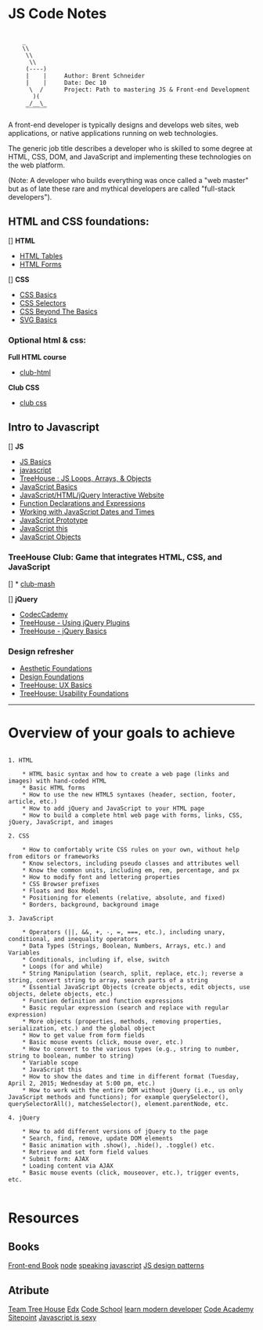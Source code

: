 # JS Code Notes

~~~

    _
    \\
     \\
      \\        
     (----)
     |    |     Author: Brent Schneider
     |    |     Date: Dec 10
      \  /      Project: Path to mastering JS & Front-end Development
       )(
     _/__\_
     ‾‾‾‾‾‾

~~~

A front-end developer is typically designs and develops web sites, web applications, or native applications running on web technologies. 

The generic job title  describes a developer who is skilled to some degree at HTML, CSS, DOM, and JavaScript and implementing these technologies on the web platform.


(Note: A developer who builds everything was once called a "web master" but as of late these rare and mythical developers are called "full-stack developers").



## HTML and CSS foundations:

[] __HTML__
* [HTML Tables](http://teamtreehouse.com/library/html-tables)
* [HTML Forms](http://teamtreehouse.com/library/html-forms)

[] __CSS__
* [CSS Basics](http://teamtreehouse.com/library/css-basics)
* [CSS Selectors](http://teamtreehouse.com/library/css-selectors)
* [CSS Beyond The Basics](http://teamtreehouse.com/library/css-beyond-the-basics)
* [SVG Basics](http://teamtreehouse.com/library/svg-basics)



### Optional html & css:

__Full HTML course__
* [club-html](http://teamtreehouse.com/library/treehouse-club-html)

__Club CSS__
* [club css](http://teamtreehouse.com/library/treehouse-club-css)


## Intro to Javascript

[] __JS__

* [JS Basics](http://teamtreehouse.com/library/javascript-basics)
* [javascript](http://teamtreehouse.com/library/treehouse-club-javascript)
* [TreeHouse : JS Loops, Arrays, & Objects ](https://teamtreehouse.com/library/javascript-loops-arrays-and-objects)
* [JavaScript Basics](www.codecademy.com/tracks/javascript)
* [JavaScript/HTML/jQuery Interactive Website](http://www.codecademy.com/skills/make-an-interactive-website)
* [Function Declarations and Expressions](http://javascript.info/tutorial/functions-declarations-and-expressions)
* [Working with JavaScript Dates and Times](http://javascript.info/tutorial/datetime-functions)
* [JavaScript Prototype](http://javascriptissexy.com/javascript-prototype-in-plain-detailed-language/)
* [JavaScript this](http://javascriptissexy.com/understand-javascripts-this-with-clarity-and-master-it)
* [JavaScript Objects](http://javascriptissexy.com/javascript-objects-in-detail/)


### TreeHouse Club: Game that integrates HTML, CSS, and JavaScript

[] * [club-mash](http://teamtreehouse.com/library/treehouse-club-mash)


[] __jQuery__
* [CodecCademy](https://www.codecademy.com/tracks/jquery)
* [TreeHouse - Using jQuery Plugins](https://teamtreehouse.com/library/using-jquery-plugins)
* [TreeHouse - jQuery Basics](https://teamtreehouse.com/library/jquery-basics)



### Design refresher


* [Aesthetic Foundations](http://teamtreehouse.com/library/aesthetic-foundations)
* [Design Foundations](http://teamtreehouse.com/library/design-foundations)
* [TreeHouse: UX Basics](http://teamtreehouse.com/library/ux-basics)
* [TreeHouse: Usability Foundations](http://teamtreehouse.com/library/usability-foundations)


- - -

# Overview of your goals to achieve 


```
  
1. HTML

	* HTML basic syntax and how to create a web page (links and images) with hand-coded HTML
	* Basic HTML forms
	* How to use the new HTML5 syntaxes (header, section, footer, article, etc.)
	* How to add jQuery and JavaScript to your HTML page
	* How to build a complete html web page with forms, links, CSS, jQuery, JavaScript, and images

2. CSS

	* How to comfortably write CSS rules on your own, without help from editors or frameworks
	* Know selectors, including pseudo classes and attributes well
	* Know the common units, including em, rem, percentage, and px
	* How to modify font and lettering properties
	* CSS Browser prefixes
	* Floats and Box Model
	* Positioning for elements (relative, absolute, and fixed)
	* Borders, background, background image

3. JavaScript

	* Operators (||, &&, +, -, =, ===, etc.), including unary, conditional, and inequality operators
	* Data Types (Strings, Boolean, Numbers, Arrays, etc.) and Variables
	* Conditionals, including if, else, switch
	* Loops (for and while)
	* String Manipulation (search, split, replace, etc.); reverse a string, convert string to array, search parts of a string
	* Essential JavaScript Objects (create objects, edit objects, use objects, delete objects, etc.)
	* Function definition and function expressions
	* Basic regular expression (search and replace with regular expression)
	* More objects (properties, methods, removing properties, serialization, etc.) and the global object
	* How to get value from form fields
	* Basic mouse events (click, mouse over, etc.)
	* How to convert to the various types (e.g., string to number, string to boolean, number to string)
	* Variable scope
	* JavaScript this
	* How to show the dates and time in different format (Tuesday, April 2, 2015; Wednesday at 5:00 pm, etc.)
	* How to work with the entire DOM without jQuery (i.e., us only JavaScript methods and functions); for example querySelector(), querySelectorAll(), matchesSelector(), element.parentNode, etc.

4. jQuery

	* How to add different versions of jQuery to the page
	* Search, find, remove, update DOM elements
	* Basic animation with .show(), .hide(), .toggle() etc.
	* Retrieve and set form field values
	* Submit form: AJAX
	* Loading content via AJAX
	* Basic mouse events (click, mouseover, etc.), trigger events, etc.


```


# Resources

## Books

[Front-end Book](https://www.gitbook.com/book/frontendmasters/front-end-handbook/details)
[node](http://chimera.labs.oreilly.com/books/1234000001808/index.html)
[speaking javascript](http://speakingjs.com/es5/)
[JS design patterns](http://addyosmani.com/resources/essentialjsdesignpatterns/book/)



## Atribute

[Team Tree House](http://referrals.trhou.se/brentschneider)
[Edx](https://www.edx.org/course/introduction-jquery-microsoft-dev208x-0)
[Code School](http://javascript-roadtrip.codeschool.com/)
[learn modern developer](https://learn.modern-developer.com/)
[Code Academy](https://www.codecademy.com/learn/javascript)
[Sitepoint](http://www.tutorialspoint.com/javascript/)
[Javascript is sexy](http://javascriptissexy.com/)


